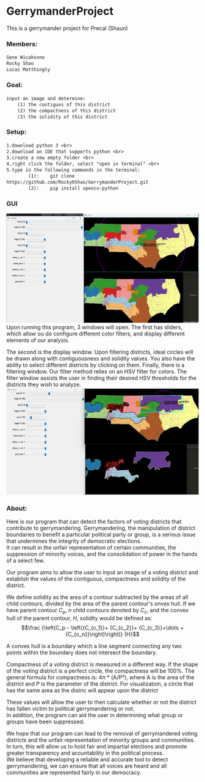# GerrymanderProject
This is a gerrymander project for Precal (Shaun)

### Members:
    Gene Wicaksono
    Rocky Shao
    Lucas Matthingly

### Goal:
    input an image and determine:
        (1) the contiguos of this district
        (2) the compactness of this district
        (3) the solidity of this district
    
### Setup:
    1.download python 3 <br>
    2.download an IDE that supports python <br>
    3.create a new empty folder <br>
    4.right click the folder, select "open in terminal" <br>
    5.type in the following commands in the terminal:
            (1):    git clone   https://github.com/Rocky0Shao/GerrymanderProject.git
            (2):    pip install opencv-python

### GUI
<img src = "Readme_imgs\GUI.png">
Upon running this program, 3 windows will open. The first has sliders, which allow ou do configure different color filters, and display different elements of our analysis.

 The second is the display window. Upon filtering districts, ideal circles will be drawn along with contiguousness and solidity values. You also have the ability to select different districts by clicking on them. Finally, there is a filtering window. Our filter method relies on an HSV filter for colors. The filter window assists the user in finding their desired HSV thresholds for the districts they wish to analyze.
 <img src = "Readme_imgs\Selection.png">

### About:
Here is our program that can detect the factors of voting districts that contribute to gerrymandering. 
Gerrymandering, the manipulation of district boundaries to benefit a particular political party or group, 
is a serious issue that undermines the integrity of democratic elections.  
It can result in the unfair representation of certain communities, the suppression of minority voices, 
and the consolidation of power in the hands of a select few.  


Our program aims to allow the user to input an image of a voting district and establish the values of the contiguous, compactness and solidity of the district.

We define solidity as the area of a contour subtracted by the areas of all child contours, divided by the area of the parent contour's 
onvex hull.
If we have parent contour $C_p$, $n$ child contours denoted by $C_c$, and the convex hull of the parent contour, $H$, solidity would be defined as:
$$\frac {\left(C_p - \left({C_{c_1}}+ {C_{c_2}}+ {C_{c_3}}+\dots +{C_{c_n}}\right)\right)} {H}$$

A convex hull is a boundary which a line segment connecting any two points within the boundary does not intersect the boundary.

Compactness of a voting district is measured in a different way. 
If the shape of the voting district is a perfect circle, the compactness will be 100%.
The general formula for compactness is: 4π * (A/P²), where A is the area of the district and P is the parameter of the district.
For visualizatoin, a circle that has the same area as the distric will appear upon the district

These values will allow the user to then calculate whether or not the district has fallen victim to political gerrymandering or not.  
In addition, the program can aid the user in determining what group or groups have been suppressed.  


We hope that our program can lead to the removal of gerrymandered voting districts and the unfair representation of minority groups and communities.  
In turn, this will allow us to hold fair and impartial elections and promote greater transparency and acountability in the political process.  
We believe that developing a reliable and accurate tool to detect gerrymandering, 
we can ensure that all voices are heard and all communities are represented fairly in our democracy. 

